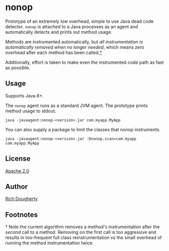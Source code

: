 # nonop

Prototype of an extremely low overhead, simple to use Java dead code detector. `nonop` is attached to a Java processes
as an agent and automatically detects and prints out method usage.

Methods are instrumented automatically, but *all instrumentation is automatically removed when no longer needed*,
which means zero overhead after each method has been called.[†](#footnotes)

Additionally, effort is taken to make even the instrumented code path as fast as possible.

## Usage

Supports Java 8+.

The `nonop` agent runs as a standard JVM agent. The prototype prints method usage to stdout.

```
java -javaagent:nonop-<version>.jar com.myapp.MyApp
```

You can also supply a package to limit the classes that nonop instruments.
```
java -javaagent:nonop-<version>.jar -Dnonop.scan=com.myapp com.myapp.MyApp
```

## License

[Apache 2.0](./LICENSE)

## Author

[Rich Dougherty](https://rd.nz)

## Footnotes

† Note the current algorithm removes a method's instrumentation after the _second_ call to a method. Removing on the
first call  is too  aggressive and results in too-frequent full class reinstrumentation vs the small overhead of running
the method instrumentation twice.